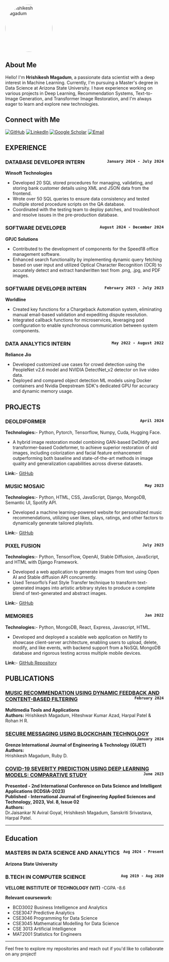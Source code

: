 
<!-- To make the image round, use HTML inside the Markdown file -->
<img src="https://github.com/user-attachments/assets/1ea7d318-934c-4b55-9cdc-1976cd8080a0" alt="Hrishikesh Magadum" style="border-radius: 50%; width: 150px; height: 150px;">

## About Me
Hello! I'm **Hrishikesh Magadum**, a passionate data scientist with a deep interest in Machine Learning. Currently, I'm pursuing a Master's degree in Data Science at Arizona State University. I have experience working on various projects in Deep Learning, Recommendation Systems, Text-to-Image Generation, and Transformer Image Restoration, and I'm always eager to learn and explore new technologies.


## Connect with Me

[![GitHub](https://img.shields.io/badge/GitHub-181717?style=for-the-badge&logo=github&logoColor=white&label=)](https://github.com/hrishikeshm12)
[![LinkedIn](https://img.shields.io/badge/LinkedIn-0077B5?style=for-the-badge&logo=linkedin&logoColor=white&label=)](https://www.linkedin.com/in/hrishikesh-magadum-323a431b3/)
[![Google Scholar](https://img.shields.io/badge/Google_Scholar-4285F4?style=for-the-badge&logo=google-scholar&logoColor=white&label=)](https://scholar.google.com/citations?user=p2Nk2JwAAAAJ&hl=en&oi=ao)
[![Email](https://img.shields.io/badge/Email-D14836?style=for-the-badge&logo=gmail&logoColor=white&label=)](mailto:hrishikeshmagadum09@gmail.com)



## EXPERIENCE


### DATABASE DEVELOPER INTERN <span style="float: right; font-size: 0.9em;">`January 2024 - July 2024`</span>  
**Winsoft Technologies**
- Developed 20 SQL stored procedures for managing, validating, and storing bank customer details using XML and JSON data from the frontend.
- Wrote over 50 SQL queries to ensure data consistency and tested multiple stored procedure scripts on the QA database.
- Coordinated with the testing team to deploy patches, and troubleshoot and resolve issues in the pre-production database.

### SOFTWARE DEVELOPER <span style="float: right; font-size: 0.9em;">`August 2024 - December 2024`</span>
**GPJC Solutions**
- Contributed to the development of components for the Speed18 office management software.
- Enhanced search functionality by implementing dynamic query fetching based on user input and utilized Optical Character Recognition (OCR) to accurately detect and extract handwritten text from .png, .jpg, and PDF images.

### SOFTWARE DEVELOPER INTERN <span style="float: right; font-size: 0.9em;">`February 2023 - July 2023`</span>
**Worldline**
- Created key functions for a Chargeback Automation system, eliminating manual email-based validation and expediting dispute resolution.
- Integrated callback functions for microservices, leveraging pod configuration to enable synchronous communication between system components.

### DATA ANALYTICS INTERN <span style="float: right; font-size: 0.9em;">`May 2022 - August 2022`</span>
**Reliance Jio**
- Developed customized use cases for crowd detection using the PeopleNet v2.6 model and NVIDIA DetectNet_v2 detector on live video data.
- Deployed and compared object detection ML models using Docker containers and Nvidia Deepstream SDK's dedicated GPU for accuracy and dynamic memory usage.




## PROJECTS


### DEOLDIFORMER <span style="float: right; font-size: 0.9em;">`April 2024`</span>  
**Technologies:**- Python, Pytorch, Tensorflow, Numpy, Cuda, Hugging Face.
- A hybrid image restoration model combining GAN-based DeOldify and transformer-based Codeformer, to achieve superior restoration of old images, including colorization and facial feature enhancement outperforming both baseline and state-of-the-art methods in image quality and generalization capabilities across diverse datasets.

**Link:**- [GitHub](https://github.com/)

### MUSIC MOSAIC <span style="float: right; font-size: 0.9em;">`May 2023`</span>
**Technologies:**- Python, HTML, CSS, JavaScript, Django, MongoDB, Semantic UI, Spotify API.
- Developed a machine learning-powered website for personalized music recommendations, utilizing user likes, plays, ratings, and other factors to dynamically generate tailored playlists.

**Link:**- [GitHub](https://github.com/)

### PIXEL FUSION <span style="float: right; font-size: 0.9em;">`July 2023`</span>
**Technologies:**- Python, TensorFlow, OpenAI, Stable Diffusion, JavaScript, and HTML with Django Framework.
-  Developed a web application to generate images from text using Open AI and Stable diffusion API concurrently.
- Used Tensorflo’s Fast Style Transfer technique to transform text-generated images into artistic arbitrary styles to produce a complete blend of text-generated and abstract images.

**Link:**- [GitHub](https://github.com/)

### MEMORIES <span style="float: right; font-size: 0.9em;">`Jan 2022`</span>
**Technologies:**- Python, MongoDB, React, Express, Javascript, HTML.
- Developed and deployed a scalable web application on Netlify to showcase client-server architecture, enabling users to upload, delete, modify, and like events, with backend support from a NoSQL MongoDB database and rigorous testing across multiple mobile devices.

**Link:**- [GitHub Repository](https://github.com/)


## PUBLICATIONS

### [MUSIC RECOMMENDATION USING DYNAMIC FEEDBACK AND CONTENT-BASED FILTERING](https://link.springer.com/article/10.1007/s11042-024-18636-8) <span style="float: right; font-size: 14px;">`February 2024`</span>
**Multimedia Tools and Applications**   
**Authors:** 
Hrishikesh Magadum, Hiteshwar Kumar Azad, Harpal Patel & Rohan H R.


### [SECURE MESSAGING USING BLOCKCHAIN TECHNOLOGY](https://openurl.ebsco.com/EPDB%3Agcd%3A7%3A5246311/detailv2?sid=ebsco%3Aplink%3Ascholar&id=ebsco%3Agcd%3A175658260&crl=c) <span style="float: right; font-size: 14px;">`January 2024`</span>
**Grenze International Journal of Engineering & Technology (GIJET)**  
**Authors:**  
Hrishikesh  Magadum, Ruby D.


### [COVID-19 SEVERITY PREDICTION USING DEEP LEARNING MODELS: COMPARATIVE STUDY](https://www.ijeast.com/papers/101-106,%20Tesma0802,IJEAST.pdf) <span style="float: right; font-size: 14px;">`June 2023`</span>

**Presented - 2nd International Conference on Data Science and Intelligent Applications (ICDSIA-2023)**<br>
**Published - International Journal of Engineering Applied Sciences and Technology, 2023, Vol. 8, Issue 02**<br>
**Authors:**  
Dr.Jaisankar N Aviral Goyal, Hrishikesh Magadum, Sanskriti Srivastava, Harpal Patel.

---

## Education

### MASTERS IN DATA SCIENCE AND ANALYTICS <span style="float: right; font-size: 14px;">`Aug 2024 - Present`</span>
**Arizona State University**



### B.TECH IN COMPUTER SCIENCE <span style="float: right; font-size: 14px;">`Aug 2019 - Aug 2020`</span>
**VELLORE INSTITUTE OF TECHNOLOGY (VIT)**
-CGPA -8.6

**Relevant coursework:**  

- BCD3002 Business Intelligence and Analytics
- CSE3047 Predictive Analytics
- CSE3046 Programming for Data Science
- CSE3045 Mathematical Modelling for Data Science
- CSE 3013 Artificial Intelligence
- MAT2001 Statistics for Engineers


---

Feel free to explore my repositories and reach out if you'd like to collaborate on any project!
